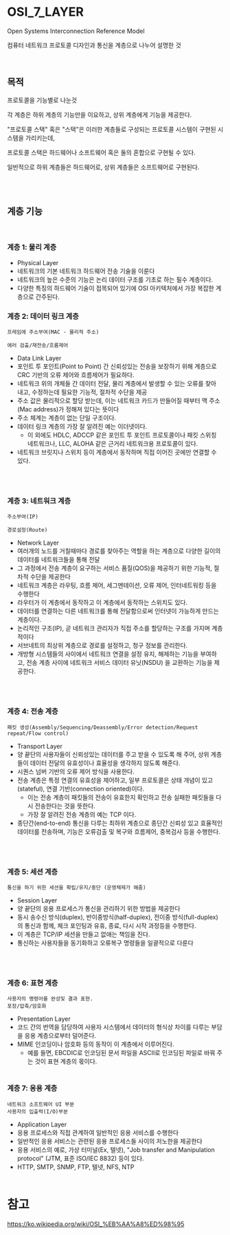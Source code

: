 # OSI_7_LAYER
Open Systems Interconnection Reference Model

컴퓨터 네트워크 프로토콜 디자인과 통신을 계층으로 나누어 설명한 것

<br>

## 목적
프로토콜을 기능별로 나눈것

각 계층은 하위 계층의 기능만을 이요하고, 상위 계층에게 기능을 제공한다.

"프로토콜 스택" 혹은 "스택"은 이러한 계층들로 구성되는 프로토콜 시스템이 구현된 시스템을 가리키는데,

프로토콜 스택은 하드웨어나 소프트웨어 혹은 둘의 혼합으로 구현될 수 있다.

일반적으로 하위 계층들은 하드웨어로, 상위 계층들은 소프트웨어로 구현된다.

<br><br>

## 계층 기능
<br>

### 계층 1: 물리 계층
- Physical Layer
- 네트워크의 기본 네트워크 하드웨어 전송 기술을 이룬다
- 네트워크의 높은 수준의 기능은 논리 데이터 구조를 기초로 하는 필수 계층이다.
- 다양한 특징의 하드웨어 기술이 접목되어 있기에 OSI 아키텍처에서 가장 복잡한 계층으로 간주된다.

### 계층 2: 데이터 링크 계층
```
프레임에 주소부여(MAC - 물리적 주소)

에러 검출/재전송/흐름제어
```
- Data Link Layer
- 포인트 투 포인트(Point to Point) 간 신뢰성있는 전송을 보장하기 위해 계층으로 CRC 기반의 오류 제어와 흐름제어가 필요하다.
- 네트워크 위의 개체들 간 데이터 전달, 물리 계층에서 발생할 수 있는 오류를 찾아 내고, 수정하는데 필요한 기능적, 절차적 수단을 제공
- 주소 값은 물리적으로 할당 받는데, 이는 네트워크 카드가 만들어질 때부터 맥 주소(Mac address)가 정해져 있다는 뜻이다
- 주소 체계는 계층이 없는 단일 구조이다.
- 데이터 링크 계층의 가장 잘 알려진 예는 이더넷이다.
  - 이 외에도 HDLC, ADCCP 같은 포인트 투 포인트 프로토콜이나 패킷 스위칭 네트워크나, LLC, ALOHA 같은 근거리 네트워크용 프로토콜이 있다.
- 네트워크 브릿지나 스위치 등이 계층에서 동작하며 직접 이어진 곳에만 연결할 수 있다.

<br><br>

### 계층 3: 네트워크 계층
```
주소부여(IP)

경로설정(Route)
```
- Network Layer
- 여러개의 노드를 거칠때마다 경로를 찾아주는 역할을 하는 계층으로 다양한 길이의 데이터를 네트워크들을 통해 전달
- 그 과정에서 전송 계층이 요구하는 서비스 품질(QOS)을 제공하기 위한 기능적, 절차적 수단을 제공한다
- 네트워크 계층은 라우팅, 흐름 제어, 세그멘테이션, 오류 제어, 인터네트워킹 등을 수행한다
- 라우터가 이 계층에서 동작하고 이 계층에서 동작하는 스위치도 있다.
- 데이터를 연결하는 다른 네트워크를 통해 전달함으로써 인터넷이 가능하게 만드는 계층이다.
- 논리적인 구조(IP), 곧 네트워크 관리자가 직접 주소를 할당하는 구조를 가지며 계층적이다
- 서브네트의 최상위 계층으로 경로를 설정하고, 청구 정보를 관리한다.
- 개방형 시스템들의 사이에서 네트워크 연결을 설정 유지, 해제하는 기능을 부여하고, 전송 계층 사이에 네트워크 서비스 데이터 유닛(NSDU) 을 교환하는 기능을 제공한다.

<br><br>

### 계층 4: 전송 계층
```
패킷 생성(Assembly/Sequencing/Deassembly/Error detection/Request repeat/Flow control)
```
- Transport Layer
- 양 끝단의 사용자들이 신뢰성있는 데이터를 주고 받을 수 있도록 해 주어, 상위 계층들이 데이터 전달의 유효성이나 효율성을 생각하지 않도록 해준다.
- 시퀀스 넘버 기반의 오류 제어 방식을 사용한다.
- 전송 계층은 특정 연결의 유효성을 제어하고, 일부 프로토콜은 상태 개념이 있고(stateful), 연결 기반(connection oriented)이다.
  - 이는 전송 계층이 패킷들의 전송이 유효한지 확인하고 전송 실패한 패킷들을 다시 전송한다는 것을 뜻한다.
  - 가장 잘 알려진 전송 계층의 예는 TCP 이다.
- 종단간(end-to-end) 통신을 다루는 최하위 계층으로 종단간 신뢰성 있고 효율적인 데이터를 전송하며, 기능은 오류검출 및 복구와 흐름제어, 중복검사 등을 수행한다.

<br><br>

### 계층 5: 세션 계층
```
통신을 하기 위한 세션을 확립/유지/중단 (운영체제가 해줌)
```
- Session Layer 
- 양 끝단의 응용 프로세스가 통신을 관리하기 위한 방법을 제공한다
- 동시 송수신 방식(duplex), 반이중방식(half-duplex), 전이중 방식(full-duplex) 의 통신과 함께, 체크 포인팅과 유휴, 종료, 다시 시작 과정등을 수행한다.
- 이 계층은 TCP/IP 세션을 만들고 없애는 책임을 진다.
- 통신하는 사용자들을 동기화하고 오류복구 명령들을 일괄적으로 다룬다

<br><br>

### 계층 6: 표현 계층
```
사용자의 명령어를 완성및 결과 표현.
포장/압축/암호화
```
- Presentation Layer
- 코드 간의 번역을 담당하여 사용자 시스템에서 데이터의 형식상 차이를 다루는 부담을 응용 계층으로부터 덜어준다.
- MIME 인코딩이나 암호화 등의 동작이 이 계층에서 이루어진다.
  - 예를 들면, EBCDIC로 인코딩된 문서 파일을 ASCII로 인코딩된 파일로 바꿔 주는 것이 표현 계층의 몫이다.
<br><br>

### 계층 7: 응용 계층
```
네트워크 소프트웨어 UI 부분
사용자의 입출력(I/O)부분
```
- Application Layer
- 응용 프로세스와 직접 관계하여 일반적인 응용 서비스를 수행한다
- 일반적인 응용 서비스는 관련된 응용 프로세스들 사이의 저노한을 제공한다
- 응용 서비스의 예로, 가상 터미널(Ex, 텔넷), "Job transfer and Manipulation protocol" (JTM, 표준 ISO/IEC 8832) 등이 있다.
- HTTP, SMTP, SNMP, FTP, 텔넷, NFS, NTP
<br><br>

# 참고
https://ko.wikipedia.org/wiki/OSI_%EB%AA%A8%ED%98%95